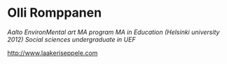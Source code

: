 # Olli Romppanen

*Aalto EnvironMental art MA program*
*MA in Education (Helsinki university 2012)*
*Social sciences undergraduate in UEF*

http://www.laakeriseppele.com

